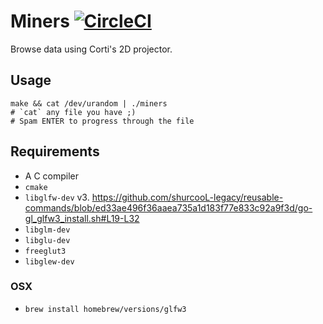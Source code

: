 # Miners [![CircleCI](https://circleci.com/gh/fenollp/miners/tree/master.svg?style=svg)](https://circleci.com/gh/fenollp/miners/tree/master)

Browse data using Corti's 2D projector.

## Usage

```shell
make && cat /dev/urandom | ./miners
# `cat` any file you have ;)
# Spam ENTER to progress through the file
```

## Requirements

* A C compiler
* `cmake`
* `libglfw-dev` v3. https://github.com/shurcooL-legacy/reusable-commands/blob/ed33ae496f36aaea735a1d183f77e833c92a9f3d/go-gl_glfw3_install.sh#L19-L32
* `libglm-dev`
* `libglu-dev`
* `freeglut3`
* `libglew-dev`

### OSX

* `brew install homebrew/versions/glfw3`
